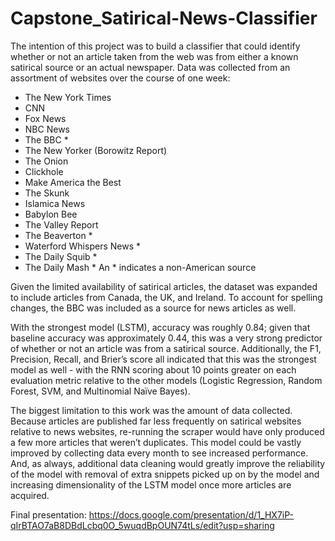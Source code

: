 # Capstone_Satirical-News-Classifier

The intention of this project was to build a classifier that could identify whether or not an article taken from the web was from either a known satirical source or an actual newspaper. Data was collected from an assortment of websites over the course of one week:
- The New York Times
- CNN
- Fox News
- NBC News
- The BBC *
- The New Yorker (Borowitz Report)
- The Onion
- Clickhole
- Make America the Best
- The Skunk
- Islamica News
- Babylon Bee
- The Valley Report
- The Beaverton *
- Waterford Whispers News *
- The Daily Squib *
- The Daily Mash *
An * indicates a non-American source

Given the limited availability of satirical articles, the dataset was expanded to include articles from Canada, the UK, and Ireland. To account for spelling changes, the BBC was included as a source for news articles as well.

With the strongest model (LSTM), accuracy was roughly 0.84; given that baseline accuracy was approximately 0.44, this was a very strong predictor of whether or not an article was from a satirical source. Additionally, the F1, Precision, Recall, and Brier’s score all indicated that this was the strongest model as well - with the RNN scoring about 10 points greater on each evaluation metric relative to the other models (Logistic Regression, Random Forest, SVM, and Multinomial Naïve Bayes).

The biggest limitation to this work was the amount of data collected. Because articles are published far less frequently on satirical websites relative to news websites, re-running the scraper would have only produced a few more articles that weren’t duplicates. This model could be vastly improved by collecting data every month to see increased performance. And, as always, additional data cleaning would greatly improve the reliability of the model with removal of extra snippets picked up on by the model and increasing dimensionality of the LSTM model once more articles are acquired.

Final presentation:
https://docs.google.com/presentation/d/1_HX7iP-qIrBTAO7aB8DBdLcbq0O_5wuqdBpOUN74tLs/edit?usp=sharing